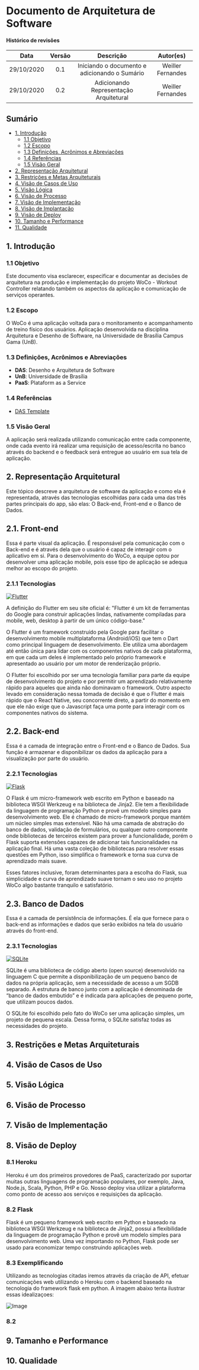 # Documento de Arquitetura de Software

#### Histórico de revisões
|    Data    | Versão |       Descrição       |    Autor(es)     |
| :--------: | :----: | :-------------------: | :--------------: |
| 29/10/2020 | 0.1 | Iniciando o documento e adicionando o Sumário | Weiller Fernandes |
| 29/10/2020 | 0.2 | Adicionando Representação Arquitetural | Weiller Fernandes |

## Sumário
  - [1. Introdução](#1-introducao)
    - [1.1 Objetivo](#11-objetivo)
    - [1.2 Escopo](#12-escopo)
    - [1.3 Definições, Acrônimos e Abreviações](#13-definicoes-acronimos-e-abreviacoes)
    - [1.4 Referências](#14-referencias)
    - [1.5 Visão Geral](#15-visao-geral)
  - [2. Representação Arquitetural](#2-representacao-arquitetural)
  - [3. Restrições e Metas Arquiteturais](#3-restricoes-e-metas-arquiteturais)
  - [4. Visão de Casos de Uso](#4-visao-de-casos-de-uso)
  - [5. Visão Lógica](#5-visao-logica)
  - [6. Visão de Processo](#6-visao-de-processo)
  - [7. Visão de Implementação](#7-visao-de-implementacao)
  - [8. Visão de Implantação](#8-visao-de-implantacao)
  - [9. Visão de Deploy](#8-visao-de-implantacao)
  - [10. Tamanho e Performance](#9-tamanho-e-performance)
  - [11. Qualidade](#10-qualidade)

## 1. Introdução

### 1.1 Objetivo
Este documento visa esclarecer, especificar e documentar as decisões de arquitetura na produção e implementação do projeto WoCo - Workout Controller relatando também os aspectos da aplicação e comunicação de serviços operantes.


### 1.2 Escopo
O WoCo é uma aplicação voltada para o monitoramento e acompanhamento de treino físico dos usuários. Aplicação desenvolvida na disciplina Arquitetura e Desenho de Software, na Universidade de Brasília Campus Gama (UnB).

### 1.3 Definições, Acrônimos e Abreviações
* **DAS**: Desenho e Arquitetura de Software
* **UnB**: Universidade de Brasília
* **PaaS**: Plataform as a Service

### 1.4 Referências

- [DAS Template](http://sce.uhcl.edu/helm/RationalUnifiedProcess/webtmpl/templates/a_and_d/rup_sad.htm)

### 1.5 Visão Geral
A aplicação será realizada utilizando comunicação entre cada componente, onde cada evento irá realizar uma requisição de acesso/escrita no banco através do backend e o feedback será entregue ao usuário em sua tela de aplicação. 
## 2. Representação Arquitetural

Este tópico descreve a arquitetura de software da aplicação e como ela é representada, através das tecnologias escolhidas para cada uma das três partes principais do app, são elas: O Back-end, Front-end e o Banco de Dados.

## 2.1. Front-end

Essa é parte visual da aplicação. É responsável pela comunicação com o Back-end e é através dela que o usuário é capaz de interagir com o aplicativo em si. Para o desenvolvimento do WoCo, a equipe optou por desenvolver uma aplicação mobile, pois esse tipo de aplicação se adequa melhor ao escopo do projeto.

### 2.1.1 Tecnologias

[![Flutter](../img/flutter.png)](../img/flutter.png)

A definição do Flutter em seu site oficial é: "Flutter é um kit de ferramentas do Google para construir aplicações lindas, nativamente compiladas para mobile, web, desktop à partir de um único código-base."

O Flutter é um framework construído pela Google para facilitar o desenvolvimento mobile multiplataforma (Android/iOS) que tem o Dart como principal linguagem de desenvolvimento. Ele utiliza uma abordagem até então única para lidar com os componentes nativos de cada plataforma, em que cada um deles é implementado pelo próprio framework e apresentado ao usuário por um motor de renderização próprio.

O Flutter foi escolhido por ser uma tecnologia familiar para parte da equipe de desenvolvimento do projeto e por permitir um aprendizado relativamente rápido para aqueles que ainda não dominavam o framework. Outro aspecto levado em consideração nessa tomada de decisão é que o Flutter é mais rápido que o React Native, seu concorrente direto, a partir do momento em que ele não exige que o Javascript faça uma ponte para interagir com os componentes nativos do sistema.

## 2.2. Back-end

Essa é a camada de integração entre o Front-end e o Banco de Dados. Sua função é armazenar e disponibilizar os dados da aplicação para a visualização por parte do usuário.

### 2.2.1 Tecnologias

[![Flask](../img/flask.png)](../img/flask.png)

O Flask é um micro-framework web escrito em Python e baseado na biblioteca WSGI Werkzeug e na biblioteca de Jinja2. Ele tem a flexibilidade da linguagem de programação Python e provê um modelo simples para desenvolvimento web.
Ele é chamado de micro-framework porque mantém um núcleo simples mas extensível. Não há uma camada de abstração do banco de dados, validação de formulários, ou qualquer outro componente onde bibliotecas de terceiros existem para prover a funcionalidade, porém o Flask suporta extensões capazes de adicionar tais funcionalidades na aplicação final. Há uma vasta coleção de bibliotecas para resolver essas questões em Python, isso simplifica o framework e torna sua curva de aprendizado mais suave.

Esses fatores inclusive, foram determinantes para a escolha do Flask, sua simplicidade e curva de aprendizado suave tornam o seu uso no projeto WoCo algo bastante tranquilo e satisfatório.

## 2.3. Banco de Dados

Essa é a camada de persistência de informações. É ela que fornece para o back-end as informações e dados que serão exibidos na tela do usuário através do front-end.

### 2.3.1 Tecnologias

[![SQLite](../img/sqlite.png)](../img/sqlite.png)

SQLite é uma biblioteca de código aberto (open source) desenvolvido na linguagem C que permite a disponibilização de um pequeno banco de dados na própria aplicação, sem a necessidade de acesso a um SGDB separado. A estrutura de banco junto com a aplicação é denominada de “banco de dados embutido” e é indicada para aplicações de pequeno porte, que utilizam poucos dados.

O SQLite foi escolhido pelo fato do WoCo ser uma aplicação simples, um projeto de pequena escala. Dessa forma, o SQLite satisfaz todas as necessidades do projeto.

## 3. Restrições e Metas Arquiteturais

## 4. Visão de Casos de Uso

## 5. Visão Lógica

## 6. Visão de Processo

## 7. Visão de Implementação

## 8. Visão de Deploy

### 8.1 Heroku
Heroku é um dos primeiros provedores de PaaS, caracterizado por suportar muitas outras linguagens de programação populares, por exemplo, Java, Node.js, Scala, Python, PHP e Go. Nosso deploy visa utilizar a plataforma como ponto de acesso aos serviços e requisições da aplicação.
### 8.2 Flask
Flask é um pequeno framework web escrito em Python e baseado na biblioteca WSGI Werkzeug e na biblioteca de Jinja2, possui a flexibilidade da linguagem de programação Python e provê um modelo simples para desenvolvimento web. Uma vez importando no Python, Flask pode ser usado para economizar tempo construindo aplicações web.
### 8.3 Exemplificando
Utilizando as tecnologias citadas iremos através da criação de API, efetuar comunicações web utilizando o Heroku com o backend baseado na tecnologia do framework flask em python. A imagem abaixo tenta ilustrar essas idealizaçoes:

![Image](./../img/deploy.png)


### 8.2  

## 9. Tamanho e Performance

## 10. Qualidade
